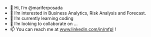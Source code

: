 - 👋 Hi, I’m @mariferposada
- 👀 I’m interested in Business Analytics, Risk Analysis and Forecast.
- 🌱 I’m currently learning coding
- 💞️ I’m looking to collaborate on ...
- 📫 You can reach me at www.linkedin.com/in/mfpl !

<!---
mariferposada/mariferposada is a ✨ special ✨ repository because its `README.md` (this file) appears on your GitHub profile.
You can click the Preview link to take a look at your changes.
--->
